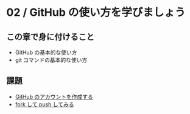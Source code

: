 # 02 / GitHub の使い方を学びましょう

## この章で身に付けること

* GitHub の基本的な使い方
* git コマンドの基本的な使い方

## 課題

* [GitHub のアカウントを作成する](sign-up.md)
* [fork して push してみる](fork-and-push.md)
